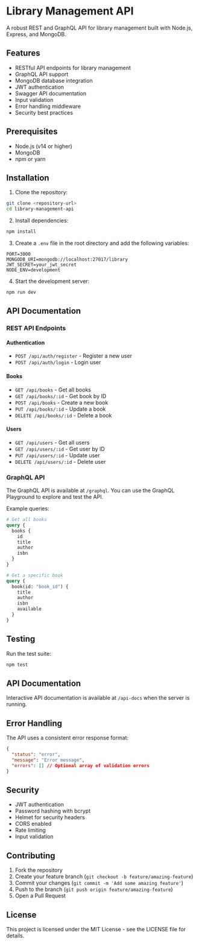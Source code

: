 # Library Management API

A robust REST and GraphQL API for library management built with Node.js, Express, and MongoDB.

## Features

- RESTful API endpoints for library management
- GraphQL API support
- MongoDB database integration
- JWT authentication
- Swagger API documentation
- Input validation
- Error handling middleware
- Security best practices

## Prerequisites

- Node.js (v14 or higher)
- MongoDB
- npm or yarn

## Installation

1. Clone the repository:
```bash
git clone <repository-url>
cd library-management-api
```

2. Install dependencies:
```bash
npm install
```

3. Create a `.env` file in the root directory and add the following variables:
```env
PORT=3000
MONGODB_URI=mongodb://localhost:27017/library
JWT_SECRET=your_jwt_secret
NODE_ENV=development
```

4. Start the development server:
```bash
npm run dev
```

## API Documentation

### REST API Endpoints

#### Authentication
- `POST /api/auth/register` - Register a new user
- `POST /api/auth/login` - Login user

#### Books
- `GET /api/books` - Get all books
- `GET /api/books/:id` - Get book by ID
- `POST /api/books` - Create a new book
- `PUT /api/books/:id` - Update a book
- `DELETE /api/books/:id` - Delete a book

#### Users
- `GET /api/users` - Get all users
- `GET /api/users/:id` - Get user by ID
- `PUT /api/users/:id` - Update user
- `DELETE /api/users/:id` - Delete user

### GraphQL API

The GraphQL API is available at `/graphql`. You can use the GraphQL Playground to explore and test the API.

Example queries:

```graphql
# Get all books
query {
  books {
    id
    title
    author
    isbn
  }
}

# Get a specific book
query {
  book(id: "book_id") {
    title
    author
    isbn
    available
  }
}
```

## Testing

Run the test suite:
```bash
npm test
```

## API Documentation

Interactive API documentation is available at `/api-docs` when the server is running.

## Error Handling

The API uses a consistent error response format:

```json
{
  "status": "error",
  "message": "Error message",
  "errors": [] // Optional array of validation errors
}
```

## Security

- JWT authentication
- Password hashing with bcrypt
- Helmet for security headers
- CORS enabled
- Rate limiting
- Input validation

## Contributing

1. Fork the repository
2. Create your feature branch (`git checkout -b feature/amazing-feature`)
3. Commit your changes (`git commit -m 'Add some amazing feature'`)
4. Push to the branch (`git push origin feature/amazing-feature`)
5. Open a Pull Request

## License

This project is licensed under the MIT License - see the LICENSE file for details. 